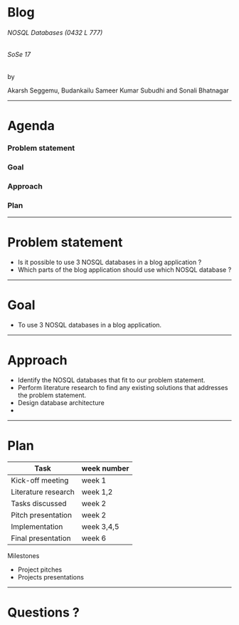 
# Blog 

###### NOSQL Databases (0432 L 777)
###### SoSe 17

by

Akarsh Seggemu, Budankailu Sameer Kumar Subudhi and Sonali Bhatnagar

---

# Agenda
### Problem statement
### Goal
### Approach
### Plan

---

# Problem statement
- Is it possible to use 3 NOSQL databases in a blog application ?
- Which parts of the blog application should use which NOSQL database ?

---

# Goal
- To use 3 NOSQL databases in a blog application.

---

# Approach
- Identify the NOSQL databases that fit to our problem statement.
- Perform literature research to find any existing solutions that addresses the problem statement.
- Design database architecture
- 

---

# Plan
Task | week number
------------ | ------------- 
Kick-off meeting | week 1
Literature research | week 1,2
Tasks discussed | week 2
Pitch presentation | week 2
Implementation | week 3,4,5
Final presentation | week 6

Milestones
- Project pitches
- Projects presentations


---

# Questions ?
